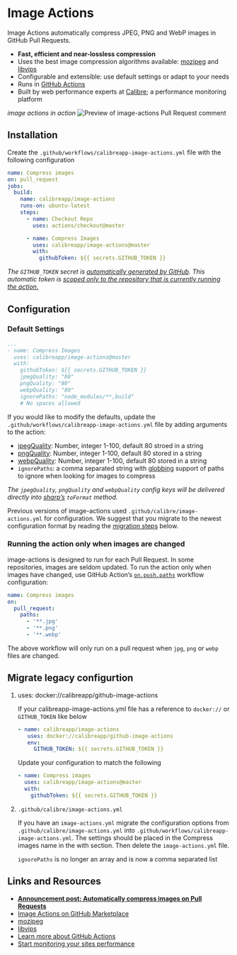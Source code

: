 # Image Actions

Image Actions automatically compress JPEG, PNG and WebP images in GitHub Pull Requests.

- **Fast, efficient and near-lossless compression**
- Uses the best image compression algorithms available: [mozjpeg](https://github.com/mozilla/mozjpeg) and [libvips](https://github.com/libvips/libvips)
- Configurable and extensible: use default settings or adapt to your needs
- Runs in [GitHub Actions](https://github.com/features/actions)
- Built by web performance experts at [Calibre](https://calibreapp.com/); a  performance monitoring platform

_image actions in action_
![Preview of image-actions Pull Request comment](https://user-images.githubusercontent.com/924/62024579-e1470d00-b218-11e9-8655-693ea42ba0f7.png)

## Installation

Create the `.github/workflows/calibreapp-image-actions.yml` file with the following configuration

```yml
name: Compress images
on: pull_request
jobs:
  build:
    name: calibreapp/image-actions
    runs-on: ubuntu-latest
    steps:
      - name: Checkout Repo
        uses: actions/checkout@master

      - name: Compress Images
        uses: calibreapp/image-actions@master
        with:
          githubToken: ${{ secrets.GITHUB_TOKEN }}
```

_The `GITHUB_TOKEN` secret is [automatically generated by GitHub](https://help.github.com/en/articles/virtual-environments-for-github-actions#github_token-secret). This automatic token is [scoped only to the repository that is currently running the action.](https://help.github.com/en/articles/virtual-environments-for-github-actions#token-permissions)_

## Configuration

### Default Settings

```yml
...
- name: Compress Images
  uses: calibreapp/image-actions@master
  with:
    githubToken: ${{ secrets.GITHUB_TOKEN }}
    jpegQuality: "80"
    pngQuality: "80"
    webpQuality: "80"
    ignorePaths: "node_modules/**,build"
    # No spaces allowed
```

If you would like to modify the defaults, update the `.github/workflows/calibreapp-image-actions.yml` file by adding arguments to the action:

- [jpegQuality](http://sharp.pixelplumbing.com/en/stable/api-output/#jpeg): Number, integer 1-100, default 80 stroed in a string
- [pngQuality](http://sharp.pixelplumbing.com/en/stable/api-output/#png): Number, integer 1-100, default 80 stored in a string
- [webpQuality](http://sharp.pixelplumbing.com/en/stable/api-output/#webp): Number, integer 1-100, default 80 stored in a string
- `ignorePaths`: a comma separated string with [globbing](https://www.npmjs.com/package/glob) support of paths to ignore when looking for images to compress

_The `jpegQuality`, `pngQuality` and `webpQuality` config keys will be delivered directly into [sharp’s](http://sharp.pixelplumbing.com) `toFormat` method._

Previous versions of image-actions used `.github/calibre/image-actions.yml` for configuration. We suggest that you migrate to the newest configuration format by reading the [migration steps](#migration-legacy-configuration) below.

### Running the action only when images are changed

image-actions is designed to run for each Pull Request. In some repositories, images are seldom updated. To run the action only when images have changed, use GitHub Action’s [`on.push.paths`](https://help.github.com/en/actions/automating-your-workflow-with-github-actions/workflow-syntax-for-github-actions#onpushpull_requestpaths) workflow configuration:

```yml
name: Compress images
on:
  pull_request:
    paths:
      - '**.jpg'
      - '**.png'
      - '**.webp'
```

The above workflow will only run on a pull request when `jpg`, `png` or `webp` files are changed.

## Migrate legacy configurtion

1. uses: docker://calibreapp/github-image-actions

    If your calibreapp-image-actions.yml file has a reference to `docker://` or `GITHUB_TOKEN` like below

    ```yml
    - name: calibreapp/image-actions
       uses: docker://calibreapp/github-image-actions
       env:
         GITHUB_TOKEN: ${{ secrets.GITHUB_TOKEN }}
    ```

    Update your configuration to match the following

    ```yml
    - name: Compress images
      uses: calibreapp/image-actions@master
      with:
        githubToken: ${{ secrets.GITHUB_TOKEN }}
    ```

1. `.github/calibre/image-actions.yml`

    If you have an `image-actions.yml` migrate the configuration options from `.github/calibre/image-actions.yml` into `.github/workflows/calibreapp-image-actions.yml`. The settings should be placed in the Compress images name in the with section. Then delete the `image-actions.yml` file.

    `ignorePaths` is no longer an array and is now a comma separated list

## Links and Resources

- **[Announcement post: Automatically compress images on Pull Requests](https://calibreapp.com/blog/compress-images-in-prs/)**
- [Image Actions on GitHub Marketplace](https://github.com/marketplace/actions/image-actions)
- [mozjpeg](https://github.com/mozilla/mozjpeg)
- [libvips](https://github.com/libvips/libvips)
- [Learn more about GitHub Actions](https://github.com/features/actions)
- [Start monitoring your sites performance](https://calibreapp.com/)
